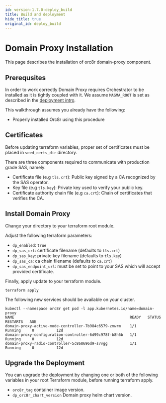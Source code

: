 ```yaml
---
id: version-1.7.0-deploy_build
title: Build and deployment
hide_title: true
original_id: deploy_build
---
```


# Domain Proxy Installation

This page describes the installation of orc8r domain-proxy component.

## Prerequsites

In order to work correctly Domain Proxy requires Orchestrator to be installed as it is tightly coupled with it. We
assume `MAGMA_ROOT` is set as described in the [deployment intro](orc8r/deploy_intro.md).

This walkthrough assumes you already have the following:

- Properly installed Orc8r using this procedure

## Certificates

Before updating terraform variables, proper set of certificates must be placed in `seed_certs_dir` directory.

There are three components required to communicate with production grade SAS, namely:

- Certificate file (e.g `tls.crt`): Public key signed by a CA recognized by the SAS operator.
- Key file (e.g `tls.key`): Private key used to verify your public key.
- Certificate authority chain file (e.g `ca.crt`): Chain of certificates that verifies the CA.

## Install Domain Proxy

Change your directory to your terraform root module.

Adjust the following terraform parameters:

- `dp_enabled`: `true`
- `dp_sas_crt`: certificate filename (defaults to `tls.crt`)
- `dp_sas_key`: private key filename (defaults to `tls.key`)
- `dp_sas_ca`: ca chain filename (defaults to `ca.crt`)
- `dp_sas_endpoint_url`: must be set to point to your SAS which will accept provided certificate.

Finally, apply update to your terraform module.

```console
terraform apply
```

The following new services should be available on your cluster.

```console
kubectl --namespace orc8r get pod -l app.kubernetes.io/name=domain-proxy
NAME                                                    READY   STATUS      RESTARTS   AGE
domain-proxy-active-mode-controller-7b984c6579-zmwrm    1/1     Running     0          12d
domain-proxy-configuration-controller-6d99c978f-b8h6b   1/1     Running     0          12d
domain-proxy-radio-controller-5c868696d9-s7vgg          1/1     Running     0          12d
```

## Upgrade the Deployment

You can upgrade the deployment by changing one or both of the following variables in your root Terraform module, before
running terraform apply.

- `orc8r_tag` container image version.
- `dp_orc8r_chart_version` Domain proxy helm chart version.
